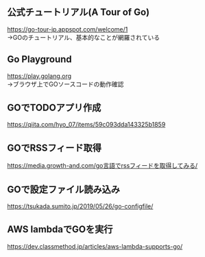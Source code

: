 ## 公式チュートリアル(A Tour of Go)
https://go-tour-jp.appspot.com/welcome/1  
→GOのチュートリアル、基本的なことが網羅されている

## Go Playground
https://play.golang.org  
→ブラウザ上でGOソースコードの動作確認

## GOでTODOアプリ作成
https://qiita.com/hyo_07/items/59c093dda143325b1859

## GOでRSSフィード取得
https://media.growth-and.com/go言語でrssフィードを取得してみる/

## GOで設定ファイル読み込み
https://tsukada.sumito.jp/2019/05/26/go-configfile/

## AWS lambdaでGOを実行
https://dev.classmethod.jp/articles/aws-lambda-supports-go/
